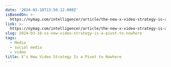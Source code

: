```yaml
---
date: '2024-03-18T13:50:12.000Z'
isBasedOn: >-
  https://nymag.com/intelligencer/article/the-new-x-video-strategy-is-a-pivot-to-nowhere.html
link: >-
  https://nymag.com/intelligencer/article/the-new-x-video-strategy-is-a-pivot-to-nowhere.html
slug: 2024-03-18-xs-new-video-strategy-is-a-pivot-to-nowhere
tags:
  - Media
  - social media
  - video
title: X’s New Video Strategy Is a Pivot to Nowhere
---
```


